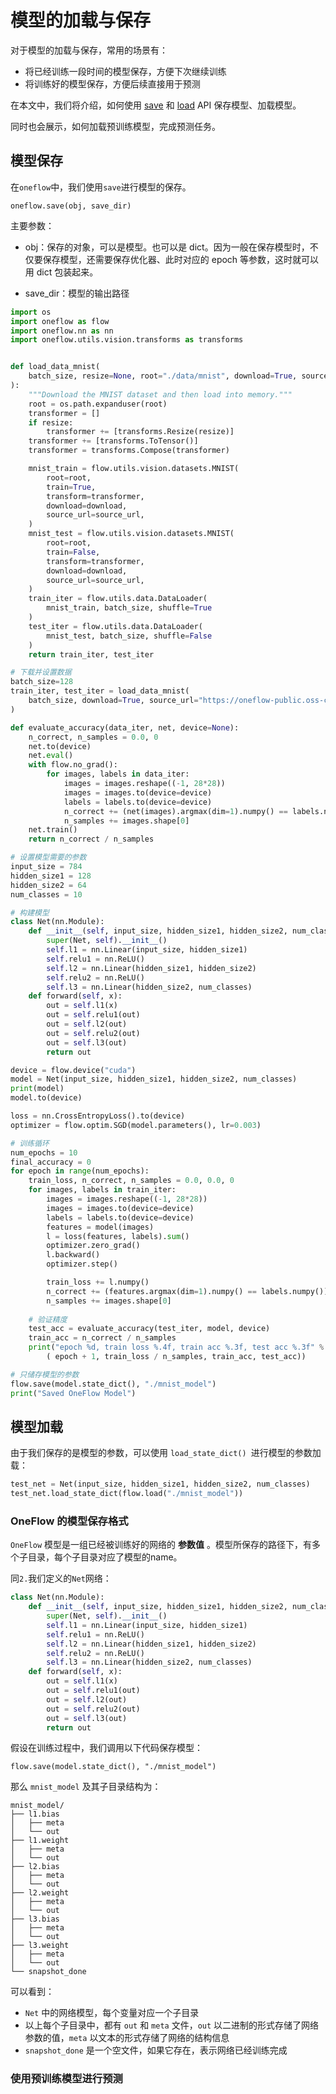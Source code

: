#  模型的加载与保存

对于模型的加载与保存，常用的场景有：

- 将已经训练一段时间的模型保存，方便下次继续训练
- 将训练好的模型保存，方便后续直接用于预测

在本文中，我们将介绍，如何使用 [save](https://oneflow.readthedocs.io/en/master/oneflow.html?highlight=oneflow.save#oneflow.save) 和 [load](https://oneflow.readthedocs.io/en/master/oneflow.html?highlight=oneflow.load#oneflow.load) API 保存模型、加载模型。

同时也会展示，如何加载预训练模型，完成预测任务。



## 模型保存

在`oneflow`中，我们使用`save`进行模型的保存。

```
oneflow.save(obj, save_dir)
```

主要参数：

- obj：保存的对象，可以是模型。也可以是 dict。因为一般在保存模型时，不仅要保存模型，还需要保存优化器、此时对应的 epoch 等参数，这时就可以用 dict 包装起来。 

- save_dir：模型的输出路径 

```python
import os
import oneflow as flow
import oneflow.nn as nn
import oneflow.utils.vision.transforms as transforms


def load_data_mnist(
    batch_size, resize=None, root="./data/mnist", download=True, source_url=None
):
    """Download the MNIST dataset and then load into memory."""
    root = os.path.expanduser(root)
    transformer = []
    if resize:
        transformer += [transforms.Resize(resize)]
    transformer += [transforms.ToTensor()]
    transformer = transforms.Compose(transformer)

    mnist_train = flow.utils.vision.datasets.MNIST(
        root=root,
        train=True,
        transform=transformer,
        download=download,
        source_url=source_url,
    )
    mnist_test = flow.utils.vision.datasets.MNIST(
        root=root,
        train=False,
        transform=transformer,
        download=download,
        source_url=source_url,
    )
    train_iter = flow.utils.data.DataLoader(
        mnist_train, batch_size, shuffle=True
    )
    test_iter = flow.utils.data.DataLoader(
        mnist_test, batch_size, shuffle=False
    )
    return train_iter, test_iter

# 下载并设置数据
batch_size=128
train_iter, test_iter = load_data_mnist(
    batch_size, download=True, source_url="https://oneflow-public.oss-cn-beijing.aliyuncs.com/datasets/mnist/MNIST/"
)

def evaluate_accuracy(data_iter, net, device=None):
    n_correct, n_samples = 0.0, 0
    net.to(device)
    net.eval()
    with flow.no_grad():
        for images, labels in data_iter:
            images = images.reshape((-1, 28*28))
            images = images.to(device=device)
            labels = labels.to(device=device)
            n_correct += (net(images).argmax(dim=1).numpy() == labels.numpy()).sum()
            n_samples += images.shape[0]
    net.train()
    return n_correct / n_samples

# 设置模型需要的参数
input_size = 784
hidden_size1 = 128
hidden_size2 = 64
num_classes = 10

# 构建模型
class Net(nn.Module):
    def __init__(self, input_size, hidden_size1, hidden_size2, num_classes):
        super(Net, self).__init__()
        self.l1 = nn.Linear(input_size, hidden_size1)
        self.relu1 = nn.ReLU()
        self.l2 = nn.Linear(hidden_size1, hidden_size2)
        self.relu2 = nn.ReLU()
        self.l3 = nn.Linear(hidden_size2, num_classes)
    def forward(self, x):
        out = self.l1(x)
        out = self.relu1(out)
        out = self.l2(out)
        out = self.relu2(out)
        out = self.l3(out)
        return out

device = flow.device("cuda")
model = Net(input_size, hidden_size1, hidden_size2, num_classes)
print(model)
model.to(device)

loss = nn.CrossEntropyLoss().to(device)
optimizer = flow.optim.SGD(model.parameters(), lr=0.003)

# 训练循环
num_epochs = 10
final_accuracy = 0
for epoch in range(num_epochs):
    train_loss, n_correct, n_samples = 0.0, 0.0, 0
    for images, labels in train_iter:
        images = images.reshape((-1, 28*28))
        images = images.to(device=device)
        labels = labels.to(device=device)
        features = model(images)
        l = loss(features, labels).sum()
        optimizer.zero_grad()
        l.backward()
        optimizer.step()

        train_loss += l.numpy()
        n_correct += (features.argmax(dim=1).numpy() == labels.numpy()).sum()
        n_samples += images.shape[0]
    
    # 验证精度
    test_acc = evaluate_accuracy(test_iter, model, device)
    train_acc = n_correct / n_samples
    print("epoch %d, train loss %.4f, train acc %.3f, test acc %.3f" % 
        ( epoch + 1, train_loss / n_samples, train_acc, test_acc))

# 只储存模型的参数
flow.save(model.state_dict(), "./mnist_model")
print("Saved OneFlow Model")
```

## 模型加载

由于我们保存的是模型的参数，可以使用 `load_state_dict() `进行模型的参数加载：

```python
test_net = Net(input_size, hidden_size1, hidden_size2, num_classes)
test_net.load_state_dict(flow.load("./mnist_model"))
```



### OneFlow 的模型保存格式

`OneFlow` 模型是一组已经被训练好的网络的 **参数值** 。模型所保存的路径下，有多个子目录，每个子目录对应了模型的name。

同`2.`我们定义的`Net`网络：

```python
class Net(nn.Module):
    def __init__(self, input_size, hidden_size1, hidden_size2, num_classes):
        super(Net, self).__init__()
        self.l1 = nn.Linear(input_size, hidden_size1)
        self.relu1 = nn.ReLU()
        self.l2 = nn.Linear(hidden_size1, hidden_size2)
        self.relu2 = nn.ReLU()
        self.l3 = nn.Linear(hidden_size2, num_classes)
    def forward(self, x):
        out = self.l1(x)
        out = self.relu1(out)
        out = self.l2(out)
        out = self.relu2(out)
        out = self.l3(out)
        return out
```

假设在训练过程中，我们调用以下代码保存模型：

```
flow.save(model.state_dict(), "./mnist_model")
```

 那么 `mnist_model` 及其子目录结构为： 

```
mnist_model/
├── l1.bias
│   ├── meta
│   └── out
├── l1.weight
│   ├── meta
│   └── out
├── l2.bias
│   ├── meta
│   └── out
├── l2.weight
│   ├── meta
│   └── out
├── l3.bias
│   ├── meta
│   └── out
├── l3.weight
│   ├── meta
│   └── out
└── snapshot_done
```

可以看到：

- `Net` 中的网络模型，每个变量对应一个子目录 
- 以上每个子目录中，都有 `out` 和 `meta` 文件，`out` 以二进制的形式存储了网络参数的值，`meta` 以文本的形式存储了网络的结构信息 
- `snapshot_done` 是一个空文件，如果它存在，表示网络已经训练完成

### 使用预训练模型进行预测
